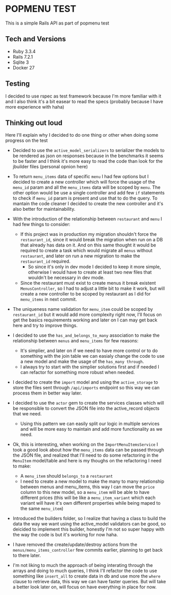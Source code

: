 # POPMENU TEST

This is a simple Rails API as part of popmenu test

## Tech and Versions
- Ruby 3.3.4
- Rails 7.2.1
- Sqlite 3
- Docker 27


## Testing
I decided to use rspec as test framework because I'm more familiar with it and I also think it's a bit easear to read the specs (probably because I have more experience with haha)

## Thinking out loud
Here I'll explain why I decided to do one thing or other when doing some progress on the test

- Decided to use the `active_model_serializers` to serializer the models to be rendered as json on responses because in the benchmarks it seems to be faster and I think it's more easy to read the code than look for the jbuilder files (personal opnion here)

- To return `menu_items` data of specific `menu` I had few options but I decided to create a new controller which will force the usage of the `menu_id` param and all the `menu_items` data will be scoped by `menu`. The other option would be use a single controller and add few `if` statements to check if `menu_id` param is present and use that to do the query. To mantain the code cleaner I decided to create the new controller and it's also better for maintainability.

- With the introduction of the relationship between `restaurant` and `menu` I had few things to consider:
  - If this project was in production my migration shouldn't force the `restaurant_id`, since it would break the migration when run on a DB that already has data on it. And on this same thought it would be required to create a task which would migrate all `menus` without `restaurant`, and later on run a new migration to make the `restaurant_id` required.
    - So since it's only in dev mode I decided to keep it more simple, otherwise I would have to create at least two new files that wouldn't be necessary in dev mode.
  - Since the restaurant must exist to create menus it break existent `MenusController`, so I had to adjust a little bit to make it work, but will create a new controller to be scoped by restaurant as I did for `menu_items` in next commit.

- The uniqueness name validation for `menu_item` could be scoped by `restaurant_id` but it would add more complexity right now, I'll focus on get the basics requirements working and later on I can may get back here and try to improve things.

- I decided to use the `has_and_belongs_to_many` association to make the relationship between `menus` and `menu_items` for few reasons:
  - It's simplier, and later on if we need to have more control or to do something with the join table we can easialy change the code to use a new model and make the usage of the `has_many through`.
  - I always try to start with the simplier solutions first and if needed I can refactor for something more robust when needed.

- I decided to create the `import` model and using the `active_storage` to store the files sent through `/api/imports` endpoint so this way we can process them in better way later.

- I decided to use the `actor` gem to create the services classes which will be responsible to convert the JSON file into the active_record objects that we need.
  - Using this pattern we can easily split our logic in multiple services and will be more easy to maintain and add more functionality as we need.

- Ok, this is interesting, when working on the `ImportMenuItemsService` I took a good look about how the `menu_items` data can be passed through the JSON file, and realized that I'll need to do some refactoring in the `MenuItem` model/table and here is my thoughs on the refactoring I need to make:
  - A `menu_item` should `belongs_to` a `restaurant`
  - I need to create a new model to make the many to many relationship between menus and menu_items, this way I can move the `price` column to this new model, so a `menu_item` will be able to have different prices (this will be like a `menu_item_variant` which each variant will have it's own different properties while being maped to the same `menu_item`)

- Introduced the builders folder, so I realize that having a class to build the data the way we want using the active_model validators can be good, so deicided to implement this builder, honestly I'm not so super happy with the way the code is but it's working for now haha.

- I have removed the create/update/destroy actions from the `menus/menu_items_controller` few commits earlier, planning to get back to there later.

- I'm not liking to much the approach of being interating through the arrays and doing to much queries, I think I'll refactor the code to use something like `insert_all` to create data in db and use more the `where` clause to retrieve data, this way we can have faster queries. But will take a better look later on, will focus on have everything in place for now.
